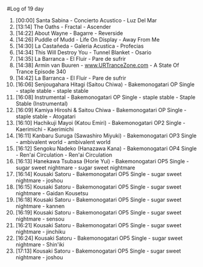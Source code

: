 #Log of 19 day

1. [00:00] Santa Sabina - Concierto Acustico - Luz Del Mar
1. [13:14] The Oaths - Fractal - Ascender
1. [14:22] About Wayne - Bagarre - Reverside
1. [14:26] Puddle of Mudd - Life On Display - Away From Me
1. [14:30] La Castañeda - Galeria Acustica - Profecias
1. [14:34] This Will Destroy You - Tunnel Blanket - Osario
1. [14:35] La Barranca - El Fluir - Pare de sufrir
1. [14:38] Armin van Buuren - www.URTranceZone.com - A State Of Trance Episode 340
1. [14:42] La Barranca - El Fluir - Pare de sufrir
1. [16:06] Senjougahara Hitagi (Saitou Chiwa) - Bakemonogatari OP Single - staple stable - staple stable
1. [16:08] Instrumental - Bakemonogatari OP Single - staple stable - Staple Stable (Instrumental)
1. [16:09] Kamiya Hiroshi & Saitou Chiwa - Bakemonogatari OP Single - staple stable - Atogatari
1. [16:10] Hachikuji Mayoi (Katou Emiri) - Bakemonogatari OP2 Single - Kaerimichi - Kaerimichi
1. [16:11] Kanbaru Suruga (Sawashiro Miyuki) - Bakemonogatari OP3 Single - ambivalent world - ambivalent world
1. [16:12] Sengoku Nadeko (Hanazawa Kana) - Bakemonogatari OP4 Single - Ren'ai Circulation - Ren'ai Circulation
1. [16:13] Hanekawa Tsubasa (Horie Yui) - Bakemonogatari OP5 Single - sugar sweet nightmare - sugar sweet nightmare
1. [16:14] Kousaki Satoru - Bakemonogatari OP5 Single - sugar sweet nightmare - joshou
1. [16:15] Kousaki Satoru - Bakemonogatari OP5 Single - sugar sweet nightmare - Gaidan Kousetsu
1. [16:18] Kousaki Satoru - Bakemonogatari OP5 Single - sugar sweet nightmare - kannen
1. [16:19] Kousaki Satoru - Bakemonogatari OP5 Single - sugar sweet nightmare - sensou
1. [16:21] Kousaki Satoru - Bakemonogatari OP5 Single - sugar sweet nightmare - jinchiku
1. [16:24] Kousaki Satoru - Bakemonogatari OP5 Single - sugar sweet nightmare - Shin'iki
1. [17:13] Kousaki Satoru - Bakemonogatari OP5 Single - sugar sweet nightmare - joshou
